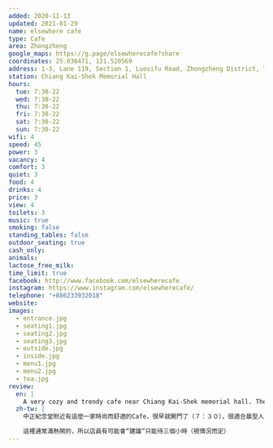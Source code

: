 ```yaml
---
added: 2020-11-13
updated: 2021-01-29
name: elsewhere cafe
type: Cafe
area: Zhongzheng
google_maps: https://g.page/elsewherecafe?share
coordinates: 25.030471, 121.520569
address: 1-3, Lane 119, Section 1, Luosifu Road, Zhongzheng District, Taipei City, Taiwan 100
station: Chiang Kai-Shek Memorial Hall
hours:
  tue: 7:30-22
  wed: 7:30-22
  thu: 7:30-22
  fri: 7:30-22
  sat: 7:30-22
  sun: 7:30-22
wifi: 4
speed: 45
power: 3
vacancy: 4
comfort: 3
quiet: 3
food: 4
drinks: 4
price: 3
view: 4
toilets: 3
music: true
smoking: false
standing_tables: false
outdoor_seating: true
cash_only: 
animals: 
lactose_free_milk:
time_limit: true
facebook: http://www.facebook.com/elsewherecafe
instagram: https://www.instagram.com/elsewherecafe/
telephone: "+886233932018"
website: 
images:
  - entrance.jpg
  - seating1.jpg
  - seating2.jpg
  - seating3.jpg
  - outside.jpg
  - inside.jpg
  - menu1.jpg
  - menu2.jpg
  - tea.jpg
review:
  en: |
    A very cozy and trendy cafe near Chiang Kai-Shek memorial hall. They open early (7:30) so it's a great spot to get an early start to your day. There's an extensive selection of drinks and desserts. If you're a group then you'll want to arrive early to get the large worktable. For solo-working I like the counter-style seats along the wall, although the table space might be a little small if you have a larger laptop. There's power but you may need to unplug a lamp. The cafe usually gets quite busy, and the staff may impose a 3 hour time limit.
  zh-tw: |
    中正紀念堂附近有這麼一家時尚而舒適的Cafe，很早就開門了（７：３０），很適合晨型人，餐點種類很豐富，不用擔心工作到一半餓肚子。如果要和三五好友一起來，記得提早一點才能佔到工作桌，我自己喜歡選擇牆邊有插座的吧台型座位，儘管檯面有點窄不太適合使用筆電，充電也需要拿開檯燈的插頭。

    這裡通常滿熱鬧的，所以店員有可能會“建議“只能待三個小時（視情況而定）
---
```


